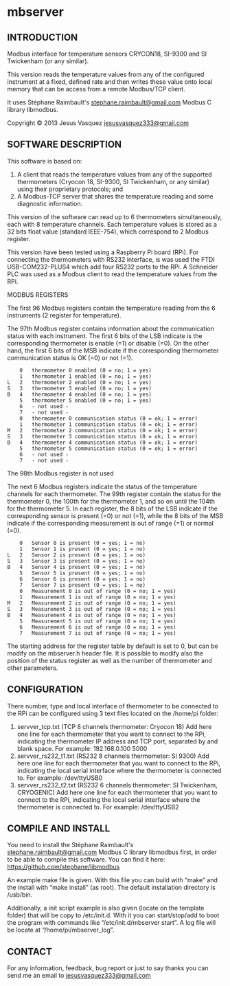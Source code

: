 mbserver
========

INTRODUCTION
------------

Modbus interface for temperature sensors CRYCON18, SI-9300 and SI Twickenham (or any similar). 

This version reads the temperature values from any of the configured 
instrument at a fixed, defined rate and then writes these value onto 
local memory that can be access from a remote Modbus/TCP client.

It uses Stéphane Raimbault's 
<stephane.raimbault@gmail.com> Modbus C library libmodbus. 

Copyright © 2013 Jesus Vasquez <jesusvasquez333@gmail.com>


SOFTWARE DESCRIPTION
--------------------

This software is based on:
1. A client that reads the temperature values from any of the supported thermometers (Cryocon 18, SI-9300, SI Twickenham, or any similar) using their proprietary protocols; and
2. A Modbus-TCP server that shares the temperature reading and some diagnostic information.

This version of the software can read up to 6 thermometers simultaneously, each with 8 temperature channels. Each temperature values is stored as a 32 bits float value (standard IEEE-754), which correspond to 2 Modbus register.

This version have been tested using a Raspberry Pi board (RPi). For connecting the thermometers with RS232 interface, is was used the FTDI USB-COM232-PLUS4 which add four RS232 ports to the RPi. A Schneider PLC was used as a Modbus client to read the temperature values from the RPi.

MODBUS REGISTERS 

The first 96 Modbus registers contain the temperature reading from the 6 instruments (2 register for temperature).

The 97th Modbus register contains information about the communication status with each instrument. The first 6 bits of the LSB indicate is the corresponding thermometer is enable (=1) or disable (=0). On the other hand, the first 6 bits of the MSB indicate if the corresponding thermometer communication status is OK (=0) or not (=1).

		0	thermometer 0 enabled (0 = no; 1 = yes)
		1	thermometer 1 enabled (0 = no; 1 = yes)
	L	2	thermometer 2 enabled (0 = no; 1 = yes)
	S	3	thermometer 3 enabled (0 = no; 1 = yes)
	B	4	thermometer 4 enabled (0 = no; 1 = yes)
		5	thermometer 5 enabled (0 = no; 1 = yes)
		6	- not used -
		7	- not used -
		0	thermometer 0 communication status (0 = ok; 1 = error)
		1	thermometer 1 communication status (0 = ok; 1 = error)
	M	2	thermometer 2 communication status (0 = ok; 1 = error)
	S	3	thermometer 3 communication status (0 = ok; 1 = error)
	B	4	thermometer 4 communication status (0 = ok; 1 = error)
		5	thermometer 5 communication status (0 = ok; 1 = error)
		6	- not used -
		7	- not used -							

The 98th Modbus register is not used

The next 6 Modbus registers indicate the status of the temperature channels for each thermometer. The 99th register contain the status for the thermometer 0, the 100th for the thermometer 1, and so on until the 104th for the thermometer 5. In each register, the 8 bits of the LSB indicate if the corresponding sensor is present (=0) or not (=1), while the 8 bits of the MSB indicate if the corresponding measurement is out of range (=1) or normal (=0).

		0	Sensor 0 is present (0 = yes; 1 = no)
		1	Sensor 1 is present (0 = yes; 1 = no)
	L	2	Sensor 2 is present (0 = yes; 1 = no)
	S	3	Sensor 3 is present (0 = yes; 1 = no)
	B	4	Sensor 4 is present (0 = yes; 1 = no)
		5	Sensor 5 is present (0 = yes; 1 = no)
		6	Sensor 6 is present (0 = yes; 1 = no)
		7	Sensor 7 is present (0 = yes; 1 = no)
		0	Measurement 0 is out of range (0 = no; 1 = yes)
		1	Measurement 1 is out of range (0 = no; 1 = yes)
	M	2	Measurement 2 is out of range (0 = no; 1 = yes)
	S	3	Measurement 3 is out of range (0 = no; 1 = yes)
	B	4	Measurement 4 is out of range (0 = no; 1 = yes)
		5	Measurement 5 is out of range (0 = no; 1 = yes)
		6	Measurement 6 is out of range (0 = no; 1 = yes)
		7	Measurement 7 is out of range (0 = no; 1 = yes)

The starting address for the register table by default is set to 0, but can be modify on the mbserver.h header file. It is possible to modify also the position of the status register as well as the number of thermometer and other parameters. 

CONFIGURATION
-------------

There number, type and local interface of thermometer to be connected to the RPi can be configured using 3 text files located on the /home/pi folder:

1. servver_tcp.txt		(TCP 8 channels thermometer: Cryocon 18)
Add here one line for each thermometer that you want to connect to the RPi, indicating the thermometer IP address and TCP port, separated by and blank space. For example: 192.168.0.100 5000
2. servver_rs232_t1.txt	(RS232 8 channels thermometer: SI 9300)
Add here one line for each thermometer that you want to connect to the RPi, indicating the local serial interface where the thermometer is connected to. For example: /dev/ttyUSB0
3. servver_rs232_t2.txt	(RS232 6 channels thermometer: SI Twickenham, CRYOGENIC)
Add here one line for each thermometer that you want to connect to the RPi, indicating the local serial interface where the thermometer is connected to. For example: /dev/ttyUSB2

COMPILE AND INSTALL
-------------------

You need to install the Stéphane Raimbault's 
<stephane.raimbault@gmail.com> Modbus C library libmodbus first, in order to be able to compile this software. You can find it here: https://github.com/stephane/libmodbus

An example make file is given. With this file you can build with “make” and the install with “make install” (as root). The default installation directory is /usb/bin.

Additionally, a init script example is also given (locate on the template folder) that will be copy to /etc/init.d. With it you can start/stop/add to boot the program with commands like “/etc/init.d/mbserver start”. A log file will be locate at “/home/pi/mbserver_log”.

CONTACT
-------

For any information, feedback, bug report or just to say thanks you can send me an email to jesusvasquez333@gmail.com
